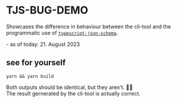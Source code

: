 # TJS-BUG-DEMO
Showcases the difference in behaviour between the cli-tool and the programmatic use of [`typescript-json-schema`](https://github.com/YousefED/typescript-json-schema).

\- as of today: 21. August 2023

## see for yourself
```
yarn && yarn build
```

Both outputs should be identical, but they aren't. 🤷‍♂️<br>
The result gernerated by the cli-tool is actually correct.